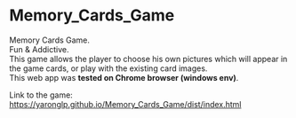 # Memory_Cards_Game

Memory Cards Game.  
Fun & Addictive.  
This game allows the player to choose his own pictures which will appear in the game cards, or play with the existing card images.  
This web app was **tested on Chrome browser (windows env)**. 

Link to the game: https://yaronglp.github.io/Memory_Cards_Game/dist/index.html
